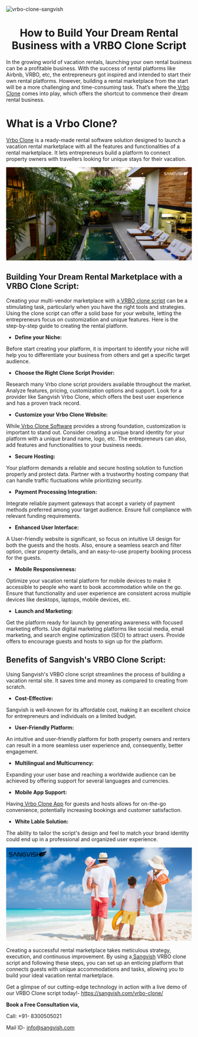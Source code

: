 ![vrbo-clone-sangvish](https://github.com/sangvishtechnologies/vrbo-clone/assets/161323540/c52680c6-69cb-4d38-ba4d-545a6bcae551)


<h1 align="center"> How to Build Your Dream Rental Business with a VRBO Clone Script </h1> 

In the growing world of vacation rentals, launching your own rental business can be a profitable business.  With the success of rental platforms like Airbnb, VRBO, etc, the entrepreneurs got inspired and intended to start their own rental platforms. However, building a rental marketplace from the start will be a more challenging and time-consuming task. That’s where the[ Vrbo Clone](https://sangvish.com/vrbo-clone/) comes into play, which offers the shortcut to commence their dream rental business. 

# What is a Vrbo Clone?
[Vrbo Clone](https://sangvish.com/vrbo-clone/) is a ready-made rental software solution designed to launch a vacation rental marketplace with all the features and functionalities of a rental marketplace.  It lets entrepreneurs build a platform to connect property owners with travellers looking for unique stays for their vacation. 

<div class="Box-sc-g0xbh4-0 iIZCet"><img alt=“vrboclone.png" src="https://github.com/sangvishtechnologies/vrbo-clone/blob/main/images/vrbo-clone-app.png" data-hpc="true" class="Box-sc-g0xbh4-0 kzRgrI"></div> 

## Building Your Dream Rental Marketplace with a VRBO Clone Script:
Creating your multi-vendor marketplace with a[ VRBO clone script](https://sangvish.com/vrbo-clone/) can be a stimulating task, particularly when you have the right tools and strategies. Using the clone script can offer a solid base for your website, letting the entrepreneurs focus on customization and unique features. Here is the step-by-step guide to creating the rental platform. 
* **Define your Niche:**

Before start creating your platform, it is important to identify your niche will help you to differentiate your business from others and get a specific target audience. 
* **Choose the Right Clone Script Provider:**

Research many Vrbo clone script providers available throughout the market. Analyze features, pricing, customization options and support. Look for a provider like Sangvish Vrbo Clone, which offers the best user experience and has a proven track record. 
* **Customize your Vrbo Clone Website:**

While[ Vrbo Clone Software](https://sangvish.com/vrbo-clone/) provides a strong foundation, customization is important to stand out. Consider creating a unique brand identity for your platform with a unique brand name, logo, etc. The entrepreneurs can also, add features and functionalities to your business needs. 
* **Secure Hosting:**

Your platform demands a reliable and secure hosting solution to function properly and protect data. Partner with a trustworthy hosting company that can handle traffic fluctuations while prioritizing security.
* **Payment Processing Integration:**

Integrate reliable payment gateways that accept a variety of payment methods preferred among your target audience. Ensure full compliance with relevant funding requirements.
* **Enhanced User Interface:**

A User-friendly website is significant, so focus on intuitive UI design for both the guests and the hosts. Also, ensure a seamless search and filter option, clear property details, and an easy-to-use property booking process for the guests.  
* **Mobile Responsiveness:**

Optimize your vacation rental platform for mobile devices to make it accessible to people who want to book accommodation while on the go. Ensure that functionality and user experience are consistent across multiple devices like desktops, laptops, mobile devices, etc.
* **Launch and Marketing:**

Get the platform ready for launch by generating awareness with focused marketing efforts. Use digital marketing platforms like social media, email marketing, and search engine optimization (SEO) to attract users. Provide offers to encourage guests and hosts to sign up for the platform.
## Benefits of Sangvish's VRBO Clone Script:
Using Sangvish's VRBO clone script streamlines the process of building a vacation rental site. It saves time and money as compared to creating from scratch.
* **Cost-Effective:** 

Sangvish is well-known for its affordable cost, making it an excellent choice for entrepreneurs and individuals on a limited budget.
* **User-Friendly Platform:** 

An intuitive and user-friendly platform for both property owners and renters can result in a more seamless user experience and, consequently, better engagement.
* **Multilingual and Multicurrency:** 

Expanding your user base and reaching a worldwide audience can be achieved by offering support for several languages and currencies.
* **Mobile App Support:** 

Having[ Vrbo Clone App](https://sangvish.com/vrbo-clone/) for guests and hosts allows for on-the-go convenience, potentially increasing bookings and customer satisfaction.
* **White Lable Solution:** 

The ability to tailor the script's design and feel to match your brand identity could end up in a professional and organized user experience.

<div class="Box-sc-g0xbh4-0 iIZCet"><img alt=“vrboclone.png" src="https://github.com/sangvishtechnologies/vrbo-clone/blob/main/images/vrbo-clone-script.png" data-hpc="true" class="Box-sc-g0xbh4-0 kzRgrI"></div> 

Creating a successful rental marketplace takes meticulous strategy, execution, and continuous improvement. By using a[ Sangvish](https://sangvish.com/) VRBO clone script and following these steps, you can set up an enticing platform that connects guests with unique accommodations and tasks, allowing you to build your ideal vacation rental marketplace.

Get a glimpse of our cutting-edge technology in action with a live demo of our VRBO Clone script today!- https://sangvish.com/vrbo-clone/ 

**Book a Free Consultation via,**

Call: +91- 8300505021

Mail ID-  [info@sangvish.com](mailto:info@sangvish.com)


